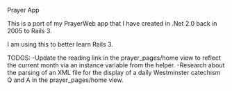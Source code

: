 Prayer App

This is a port of my PrayerWeb app that I have created in .Net 2.0 back in 2005 to Rails 3. 

I am using this to better learn Rails 3.

TODOS: 
-Update the reading link in the prayer_pages/home view to reflect the current month via an instance variable from the helper.
-Research about the parsing of an XML file for the display of a daily Westminster catechism Q and A in the prayer_pages/home view.
